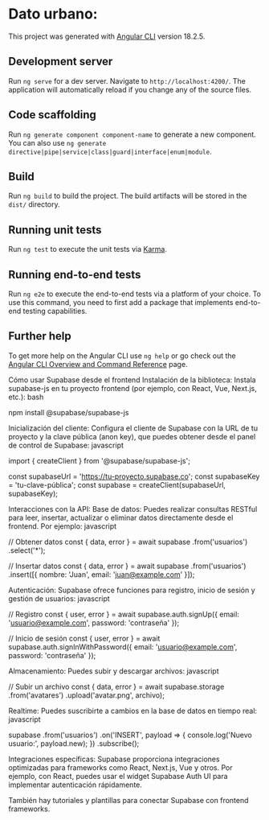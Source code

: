 # Dato urbano:

This project was generated with [Angular CLI](https://github.com/angular/angular-cli) version 18.2.5.

## Development server

Run `ng serve` for a dev server. Navigate to `http://localhost:4200/`. The application will automatically reload if you change any of the source files.

## Code scaffolding

Run `ng generate component component-name` to generate a new component. You can also use `ng generate directive|pipe|service|class|guard|interface|enum|module`.

## Build

Run `ng build` to build the project. The build artifacts will be stored in the `dist/` directory.

## Running unit tests

Run `ng test` to execute the unit tests via [Karma](https://karma-runner.github.io).

## Running end-to-end tests

Run `ng e2e` to execute the end-to-end tests via a platform of your choice. To use this command, you need to first add a package that implements end-to-end testing capabilities.

## Further help

To get more help on the Angular CLI use `ng help` or go check out the [Angular CLI Overview and Command Reference](https://angular.dev/tools/cli) page.

Cómo usar Supabase desde el frontend
Instalación de la biblioteca:
Instala supabase-js en tu proyecto frontend (por ejemplo, con React, Vue, Next.js, etc.):
bash

npm install @supabase/supabase-js

Inicialización del cliente:
Configura el cliente de Supabase con la URL de tu proyecto y la clave pública (anon key), que puedes obtener desde el panel de control de Supabase:
javascript

import { createClient } from '@supabase/supabase-js';

const supabaseUrl = 'https://tu-proyecto.supabase.co';
const supabaseKey = 'tu-clave-pública';
const supabase = createClient(supabaseUrl, supabaseKey);

Interacciones con la API:
Base de datos: Puedes realizar consultas RESTful para leer, insertar, actualizar o eliminar datos directamente desde el frontend. Por ejemplo:
javascript

// Obtener datos
const { data, error } = await supabase
  .from('usuarios')
  .select('*');

// Insertar datos
const { data, error } = await supabase
  .from('usuarios')
  .insert([{ nombre: 'Juan', email: 'juan@example.com' }]);

Autenticación: Supabase ofrece funciones para registro, inicio de sesión y gestión de usuarios:
javascript

// Registro
const { user, error } = await supabase.auth.signUp({
  email: 'usuario@example.com',
  password: 'contraseña'
});

// Inicio de sesión
const { user, error } = await supabase.auth.signInWithPassword({
  email: 'usuario@example.com',
  password: 'contraseña'
});

Almacenamiento: Puedes subir y descargar archivos:
javascript

// Subir un archivo
const { data, error } = await supabase.storage
  .from('avatares')
  .upload('avatar.png', archivo);

Realtime: Puedes suscribirte a cambios en la base de datos en tiempo real:
javascript

supabase
  .from('usuarios')
  .on('INSERT', payload => {
    console.log('Nuevo usuario:', payload.new);
  })
  .subscribe();

Integraciones específicas:
Supabase proporciona integraciones optimizadas para frameworks como React, Next.js, Vue y otros. Por ejemplo, con React, puedes usar el widget Supabase Auth UI para implementar autenticación rápidamente.

También hay tutoriales y plantillas para conectar Supabase con frontend frameworks.


